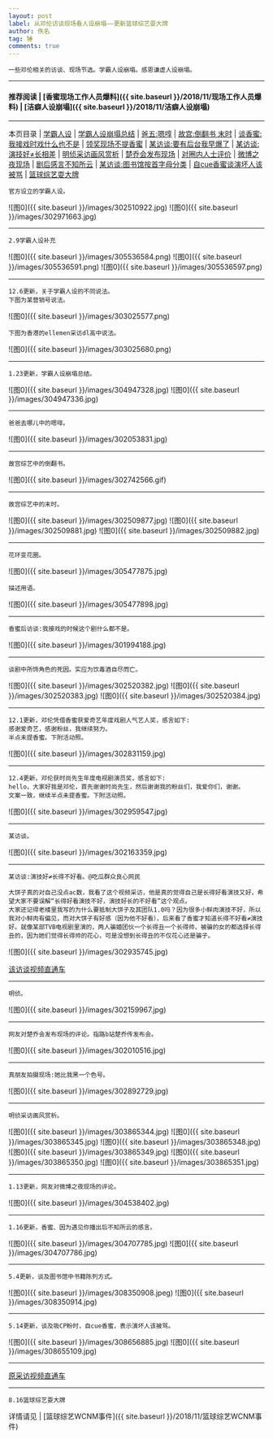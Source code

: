 ```yaml
---
layout: post
label: 从邓伦访谈现场看人设崩塌——更新篮球综艺耍大牌
author: 佚名
tag: 锤
comments: true
---
```


    一些邓伦相关的访谈、现场节选。学霸人设崩塌。感恩谦虚人设崩塌。
    
---

#### 推荐阅读 | [香蜜现场工作人员爆料]({{ site.baseurl }}/2018/11/现场工作人员爆料) | [洁癖人设崩塌]({{ site.baseurl }}/2018/11/洁癖人设崩塌) 

---
本页目录 \| [学霸人设](#dxjjn) \| [学霸人设崩塌总结](#dxjjo) \| [爸五:嗯啍](#dxjjb) \| [故宫:倒翻书 末时](#dxjja) \| [谈香蜜:我接戏时戏什么也不是](#dxjjd) \| [领奖现场不提香蜜](#dxjjm)  \| [某访谈:要有后台我早爆了](#dxjjc)  \| [某访谈:演技好≠长相差](#dxjjg) \| [明侦采访画风赏析](#dxjjf) \| [楚乔会发布现场](#dxjje) \| [对圈内人士评价](#dxjjh) \| [微博之夜现场](#dxjji) \| [剧后感言不知所云](#dxjjj) \| [某访谈:图书馆按首字母分类](#dxjjk) \| [自cue香蜜谈演坏人该被骂](#dxjjl) \| [篮球综艺耍大牌](#dxjjm)


<a class="anchor" name="dxjjn"></a>

    官方设立的学霸人设。
    
![图0]({{ site.baseurl }}/images/302510922.jpg)
![图0]({{ site.baseurl }}/images/302971663.jpg)

---
   
    2.9学霸人设补充

![图0]({{ site.baseurl }}/images/305536584.png)
![图0]({{ site.baseurl }}/images/305536591.png)
![图0]({{ site.baseurl }}/images/305536597.png)


---

    12.6更新，关于学霸人设的不同说法。
    下图为某营销号说法。

![图0]({{ site.baseurl }}/images/303025577.png)

    下图为香港的ellemen采访dl高中说法。
    
![图0]({{ site.baseurl }}/images/303025680.png)

---
    
<a class="anchor" name="dxjjo"></a>

    1.23更新，学霸人设崩塌总结。
    
![图0]({{ site.baseurl }}/images/304947328.jpg)
![图0]({{ site.baseurl }}/images/304947336.jpg)

---
    
<a class="anchor" name="dxjjb"></a>

    爸爸去哪儿中的嗯啍。
    
![图0]({{ site.baseurl }}/images/302053831.jpg)

---

<a class="anchor" name="dxjja"></a>

    故宫综艺中的倒翻书。

![图0]({{ site.baseurl }}/images/302742566.gif)

---

    故宫综艺中的末时。
    
![图0]({{ site.baseurl }}/images/302509877.jpg)
![图0]({{ site.baseurl }}/images/302509881.jpg)
![图0]({{ site.baseurl }}/images/302509882.jpg)

---

    花环变花圈。
    
![图0]({{ site.baseurl }}/images/305477875.jpg)

    描述用语。
    
![图0]({{ site.baseurl }}/images/305477898.jpg)

---

<a class="anchor" name="dxjjd"></a>

    香蜜后访谈:我接戏的时候这个剧什么都不是。
    
![图0]({{ site.baseurl }}/images/301994188.jpg)

---

    谈剧中所饰角色的死因。实应为饮毒酒自尽而亡。
    
![图0]({{ site.baseurl }}/images/302520382.jpg)
![图0]({{ site.baseurl }}/images/302520383.jpg)
![图0]({{ site.baseurl }}/images/302520384.jpg)
    

---

<a class="anchor" name="dxjjm"></a>

    12.1更新，邓伦凭借香蜜获爱奇艺年度戏剧人气艺人奖，感言如下:
    感谢爱奇艺，感谢粉丝，我继续努力。
    半点未提香蜜。下附活动照。
    
![图0]({{ site.baseurl }}/images/302831159.jpg)
    
---  
    
    12.4更新，邓伦获时尚先生年度电视剧演员奖，感言如下:
    hello，大家好我是邓伦，首先谢谢时尚先生，然后谢谢我的粉丝们，我爱你们，谢谢。
    文案一致，继续半点未提香蜜。下附活动照。
    
![图0]({{ site.baseurl }}/images/302959547.jpg)

---

<a class="anchor" name="dxjjc"></a>

    某访谈。
    
![图0]({{ site.baseurl }}/images/302163359.jpg)
    
    
---

<a class="anchor" name="dxjjg"></a>

    某访谈:演技好≠长得不好看。@吃瓜群众良心网民
    
    大饼子真的对自己没点ac数，我看了这个视频采访，他是真的觉得自己是长得好看演技又好，希望大家不要误解“长得好看演技不好，演技好长的不好看”这个观点。
    大家还记得老楼里我写的为什么要抵制大饼子及其团队1.0吗？因为很多小鲜肉演技不好，所以我对小鲜肉有偏见，而对大饼子有好感（因为他不好看），后来看了香蜜才知道长得不好看≠演技好。就像某部TVB电视剧里演的，两人骗婚团伙一个长得丑一个长得帅，被骗的女的都选择长得丑的，因为她们觉得长得帅的花心，可是没想到长得丑的不仅花心还是骗子。
    
    
![图0]({{ site.baseurl }}/images/302935745.jpg)

[该访谈视频直通车](http://p.weibo.com/show/channerWbH5/1034:8b71894c3193c9817a981e9850f564e9)

---

<a class="anchor" name="dxjjf"></a>

    明侦。
    
![图0]({{ site.baseurl }}/images/302159967.jpg)


---

<a class="anchor" name="dxjje"></a>
    
    网友对楚乔会发布现场的评论。指路b站楚乔传发布会。
    
![图0]({{ site.baseurl }}/images/302010516.jpg)

---

<a class="anchor" name="dxjjh"></a>

    真朋友拍摄现场:她比我黑一个色号。

![图0]({{ site.baseurl }}/images/302892729.jpg)

---


    明侦采访画风赏析。

![图0]({{ site.baseurl }}/images/303865344.jpg)
![图0]({{ site.baseurl }}/images/303865345.jpg)
![图0]({{ site.baseurl }}/images/303865348.jpg)
![图0]({{ site.baseurl }}/images/303865349.jpg)
![图0]({{ site.baseurl }}/images/303865350.jpg)
![图0]({{ site.baseurl }}/images/303865351.jpg)



---

<a class="anchor" name="dxjji"></a>
    
    1.13更新，网友对微博之夜现场的评论。
    
![图0]({{ site.baseurl }}/images/304538402.jpg)



---

<a class="anchor" name="dxjjj"></a>
    
    1.16更新，香蜜、因为遇见你播出后不知所云的感言。
    
![图0]({{ site.baseurl }}/images/304707785.jpg)
![图0]({{ site.baseurl }}/images/304707786.jpg)



---

<a class="anchor" name="dxjjk"></a>
    
    5.4更新，谈及图书馆中书籍陈列方式。
    
![图0]({{ site.baseurl }}/images/308350908.jpeg)
![图0]({{ site.baseurl }}/images/308350914.jpg)



---

<a class="anchor" name="dxjjl"></a>
    
    5.14更新，谈及吸CP粉时，自cue香蜜，表示演坏人该被骂。
    
![图0]({{ site.baseurl }}/images/308656885.jpg)
![图0]({{ site.baseurl }}/images/308655109.jpg)

---

[原采访视频直通车](https://weibo.com/1878335471/HtYnk9ATo?type=comment)

---


<a class="anchor" name="dxjjm"></a>

    8.16篮球综艺耍大牌

详情请见 \| [篮球综艺WCNM事件]({{ site.baseurl }}/2018/11/篮球综艺WCNM事件)